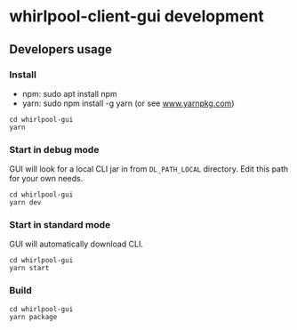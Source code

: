 # whirlpool-client-gui development


## Developers usage
### Install
- npm: sudo apt install npm
- yarn: sudo npm install -g yarn (or see www.yarnpkg.com)


```
cd whirlpool-gui
yarn
```

### Start in debug mode
GUI will look for a local CLI jar in from `DL_PATH_LOCAL` directory. 
Edit this path for your own needs.
```
cd whirlpool-gui
yarn dev
```

### Start in standard mode
GUI will automatically download CLI.
```
cd whirlpool-gui
yarn start
```

### Build

```
cd whirlpool-gui
yarn package
```
